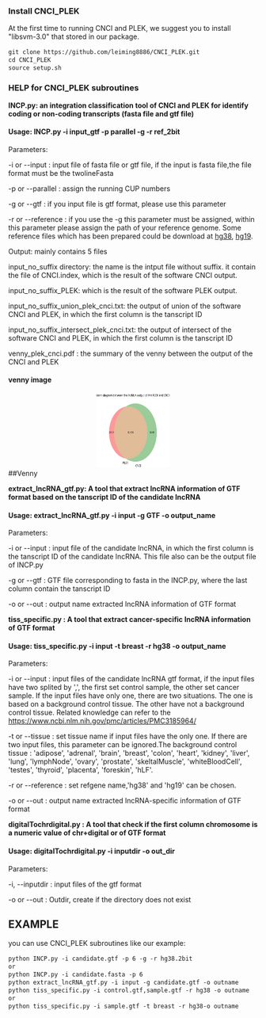### Install CNCI_PLEK
At the first time to running CNCI and PLEK, we suggest you to install "libsvm-3.0" that stored in our package.

```
git clone https://github.com/leiming8886/CNCI_PLEK.git
cd CNCI_PLEK
source setup.sh
```
### HELP for CNCI_PLEK subroutines

**INCP.py: an integration classification tool of CNCI and PLEK for identify coding or non-coding transcripts (fasta file and gtf file)**

#### Usage: INCP.py -i input_gtf -p parallel -g -r ref_2bit

Parameters:

 -i or --input : input file of fasta file or gtf file, if the input is fasta file,the file format must be the twolineFasta

 -p or --parallel : assign the running CUP numbers

 -g or --gtf : if you input file is gtf format, please use this parameter

 -r or --reference : if you use the -g  this parameter must be assigned, within this parameter please assign the path of your reference genome. Some reference files which has been prepared could be download at [hg38](hgdownload.cse.ucsc.edu/goldenPath/hg38/bigZips/hg38.2bit), [hg19](hgdownload.soe.ucsc.edu/goldenPath/hg19/bigZips/hg19.2bit).

Output: mainly contains 5 files

 input_no_suffix directory: the name is the intput file without suffix. it contain the file of CNCI.index, which is the result of the software CNCI output.

 input_no_suffix_PLEK: which is the result of the software PLEK output.

 input_no_suffix_union_plek_cnci.txt: the output of union of the software CNCI and PLEK, in which the first column is the tanscript ID

 input_no_suffix_intersect_plek_cnci.txt: the output of intersect of the software CNCI and PLEK, in which the first column is the tanscript ID
 
 venny_plek_cnci.pdf : the summary of the venny between the output of the CNCI and PLEK
#### venny image
<div align="center"><img width="150" height="150" src="https://github.com/leiming8886/picture/blob/master/venny.png"></div>
##Venny

**extract_lncRNA_gtf.py: A tool that extract lncRNA information of GTF format based on the tanscript ID of the candidate lncRNA**

#### Usage: extract_lncRNA_gtf.py -i input -g GTF -o output_name

Parameters:

 -i or --input : input file of the candidate lncRNA, in which the first column is the tanscript ID of the candidate lncRNA. This file also can be the output file of INCP.py

 -g or --gtf : GTF file corresponding to fasta in the INCP.py, where the last column contain the tanscript ID


 -o or --out : output name extracted lncRNA information of GTF format


**tiss_specific.py : A tool that extract cancer-specific lncRNA information of GTF format**

#### Usage: tiss_specific.py -i input -t breast -r hg38 -o output_name 

Parameters:

 -i or --input : input files of the candidate lncRNA gtf format, if the input files have two splited by ',', the first set control sample, the other set cancer sample. If the input files have only one, there are two situations. The one is based on a background control tissue. The other have not a background control tissue. Related knowledge can refer to the https://www.ncbi.nlm.nih.gov/pmc/articles/PMC3185964/

 -t or --tissue : set tissue name if input files have the only one. If there are two input files, this parameter can be ignored.The background control tissue : 'adipose', 'adrenal', 'brain', 'breast', 'colon', 'heart', 'kidney', 'liver', 'lung', 'lymphNode', 'ovary', 'prostate', 'skeltalMuscle', 'whiteBloodCell', 'testes', 'thyroid', 'placenta', 'foreskin', 'hLF'. 

 -r or --reference : set refgene name,'hg38' and 'hg19' can be chosen.

 -o or --out : output name extracted lncRNA-specific information of GTF format

**digitalTochrdigital.py : A tool that check if the first column chromosome is a numeric value of chr+digital  or of GTF format**

#### Usage: digitalTochrdigital.py -i inputdir -o out_dir

Parameters:

 -i, --inputdir : input files of the gtf format

 -o or --out : Outdir, create if the directory does not exist


## EXAMPLE
you can use CNCI_PLEK subroutines like our example:

```
python INCP.py -i candidate.gtf -p 6 -g -r hg38.2bit
or 
python INCP.py -i candidate.fasta -p 6
python extract_lncRNA_gtf.py -i input -g candidate.gtf -o outname
python tiss_specific.py -i control.gtf,sample.gtf -r hg38 -o outname
or 
python tiss_specific.py -i sample.gtf -t breast -r hg38-o outname
```
